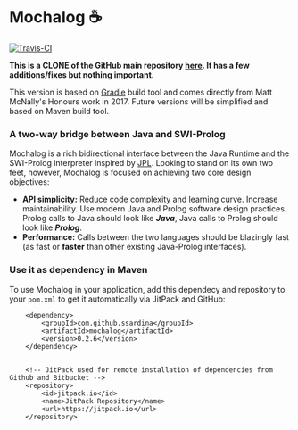  # Mochalog :coffee:

[![Travis-CI](https://img.shields.io/travis/mochalog/mochalog.svg)](https://travis-ci.org/mochalog/mochalog/builds)

**This is a CLONE of the GitHub main repository [here](https://github.com/mochalog/mochalog). It has a few additions/fixes but nothing important.**

This version is based on [Gradle](https://gradle.org/) build tool and comes directly from Matt McNally's Honours work in 2017. Future versions will be simplified and based on Maven build tool.

### A two-way bridge between Java and SWI-Prolog

Mochalog is a rich bidirectional interface between the Java Runtime and the SWI-Prolog interpreter inspired by [JPL](http://jpl7.org/). Looking to stand on its own two feet, however, Mochalog is focused on achieving two core design objectives:

* **API simplicity:** Reduce code complexity and learning curve. Increase maintainability. Use modern Java and Prolog software design practices. Prolog calls to Java should look like ***Java***, Java calls to Prolog should look like ***Prolog***.
* **Performance:** Calls between the two languages should be blazingly fast (as fast or **faster** than other existing Java-Prolog interfaces).

### Use it as dependency in Maven

To use Mochalog in your application, add this dependecy and repository to your `pom.xml` to get it automatically via JitPack and GitHub:

        <dependency>
            <groupId>com.github.ssardina</groupId>
            <artifactId>mochalog</artifactId>
            <version>0.2.6</version>
        </dependency>
        
        
        <!-- JitPack used for remote installation of dependencies from Github and Bitbucket -->
        <repository>
            <id>jitpack.io</id>
            <name>JitPack Repository</name>
            <url>https://jitpack.io</url>
        </repository>
        
        
